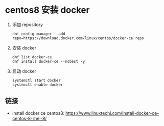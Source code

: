 # centos8 安装 docker

1. 添加 repository
    ```shell
    dnf config-manager --add-repo=https://download.docker.com/linux/centos/docker-ce.repo
    ```
2. 安装 docker
    ```shell
    dnf list docker-ce
    dnf install docker-ce --nobest -y
    ```
3. 启动 docker
    ```shell
    systemctl start docker
    systemctl enable docker
    ```

## 链接

- install docker ce centos8: <https://www.linuxtechi.com/install-docker-ce-centos-8-rhel-8/>
